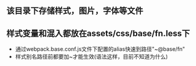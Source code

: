 ## 该目录下存储样式，图片，字体等文件

## 样式变量和混入都放在assets/css/base/fn.less下

- 通过webpack.base.conf.js文件下配置的alias快速到路径"~@base/fn"
- 样式别名路径前都要加~才能生效(语法这样，目前不知道为什么)
